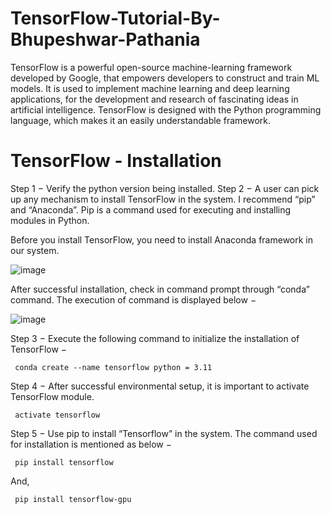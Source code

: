 # TensorFlow-Tutorial-By-Bhupeshwar-Pathania

TensorFlow is a powerful open-source machine-learning framework developed by Google, that empowers developers to construct and train ML models. 
It is used to implement machine learning and deep learning applications, for the development and research of fascinating ideas in artificial intelligence. 
TensorFlow is designed with the Python programming language, which makes it an easily understandable framework.

# TensorFlow - Installation

Step 1 − Verify the python version being installed.
Step 2 − A user can pick up any mechanism to install TensorFlow in the system. I recommend “pip” and “Anaconda”. 
Pip is a command used for executing and installing modules in Python.

Before you install TensorFlow, you need to install Anaconda framework in our system.

![image](https://github.com/user-attachments/assets/ec703e69-ec74-4dd1-8fe9-e074ce527d14)

After successful installation, check in command prompt through “conda” command. The execution of command is displayed below −

![image](https://github.com/user-attachments/assets/38a76832-ef19-44ee-b62c-564634cafa30)


Step 3 − Execute the following command to initialize the installation of TensorFlow −

<code> conda create --name tensorflow python = 3.11 </code>

Step 4 − After successful environmental setup, it is important to activate TensorFlow module.

<code> activate tensorflow </code>

Step 5 − Use pip to install “Tensorflow” in the system. The command used for installation is mentioned as below −

<code> pip install tensorflow </code>

And,

<code> pip install tensorflow-gpu </code>




